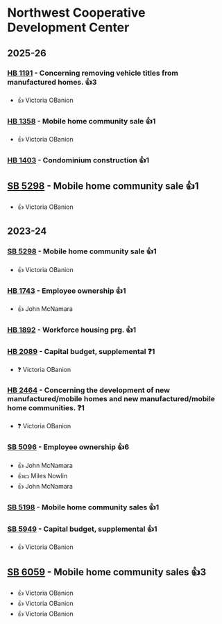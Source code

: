 # Northwest Cooperative Development Center
## 2025-26

### [HB 1191](/bill/2025-26/hb/1191/) - Concerning removing vehicle titles from manufactured homes. 👍3  
* 👍 Victoria OBanion

### [HB 1358](/bill/2025-26/hb/1358/) - Mobile home community sale 👍1  
* 👍 Victoria OBanion

### [HB 1403](/bill/2025-26/hb/1403/) - Condominium construction 👍1  

## [SB 5298](/bill/2025-26/sb/5298/) - Mobile home community sale 👍1  
* 👍 Victoria OBanion

## 2023-24

### [SB 5298](/bill/2023-24/sb/5298/) - Mobile home community sale 👍1  
* 👍 Victoria OBanion

### [HB 1743](/bill/2023-24/hb/1743/) - Employee ownership 👍1  
* 👍 John McNamara

### [HB 1892](/bill/2023-24/hb/1892/) - Workforce housing prg. 👍1  

### [HB 2089](/bill/2023-24/hb/2089/) - Capital budget, supplemental   ❓1
* ❓ Victoria OBanion

### [HB 2464](/bill/2023-24/hb/2464/) - Concerning the development of new manufactured/mobile homes and new manufactured/mobile home communities.   ❓1
* ❓ Victoria OBanion

### [SB 5096](/bill/2023-24/sb/5096/) - Employee ownership 👍6  
* 👍 John McNamara
* 👍💵 Miles Nowlin
* 👍 John McNamara

### [SB 5198](/bill/2023-24/sb/5198/) - Mobile home community sales 👍1  

### [SB 5949](/bill/2023-24/sb/5949/) - Capital budget, supplemental 👍1  
* 👍 Victoria OBanion

## [SB 6059](/bill/2023-24/sb/6059/) - Mobile home community sales 👍3  
* 👍 Victoria OBanion
* 👍 Victoria OBanion
* 👍 Victoria OBanion
